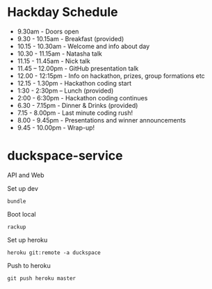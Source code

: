 Hackday Schedule
================

* 9.30am - Doors open 
* 9.30 - 10.15am - Breakfast (provided) 
* 10.15 - 10.30am - Welcome and info about day 
* 10.30 - 11.15am - Natasha talk 
* 11.15 - 11.45am - Nick talk 
* 11.45 – 12.00pm - GitHub presentation talk 
* 12.00 - 12:15pm - Info on hackathon, prizes, group formations etc 
* 12.15 - 1.30pm - Hackathon coding start 
* 1:30 - 2:30pm – Lunch (provided) 
* 2:00 - 6:30pm - Hackathon coding continues 
* 6.30 - 7.15pm - Dinner & Drinks (provided) 
* 7.15 - 8.00pm - Last minute coding rush! 
* 8.00 - 9.45pm - Presentations and winner announcements 
* 9.45 - 10.00pm - Wrap-up!

duckspace-service
=================

API and Web

Set up dev

    bundle

Boot local

    rackup

Set up heroku

    heroku git:remote -a duckspace

Push to heroku

    git push heroku master
